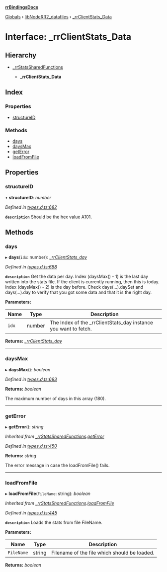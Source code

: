 **[rrBindingsDocs](../README.md)**

[Globals](../README.md) › [libNodeRR2_datafiles](../modules/libnoderr2_datafiles.md) › [_rrClientStats_Data](libnoderr2_datafiles._rrclientstats_data.md)

# Interface: _rrClientStats_Data

## Hierarchy

* [_rrStatsSharedFunctions](libnoderr2_datafiles._rrstatssharedfunctions.md)

  * **_rrClientStats_Data**

## Index

### Properties

* [structureID](libnoderr2_datafiles._rrclientstats_data.md#structureid)

### Methods

* [days](libnoderr2_datafiles._rrclientstats_data.md#days)
* [daysMax](libnoderr2_datafiles._rrclientstats_data.md#daysmax)
* [getError](libnoderr2_datafiles._rrclientstats_data.md#geterror)
* [loadFromFile](libnoderr2_datafiles._rrclientstats_data.md#loadfromfile)

## Properties

###  structureID

• **structureID**: *number*

*Defined in [types.d.ts:682](https://github.com/Novalis15/rrBindings/blob/33d8d78/nodeJS/lx64/v6/types.d.ts#L682)*

**`description`** Should be the hex value A101.

## Methods

###  days

▸ **days**(`idx`: number): *[_rrClientStats_day](libnoderr2_datafiles._rrclientstats_day.md)*

*Defined in [types.d.ts:688](https://github.com/Novalis15/rrBindings/blob/33d8d78/nodeJS/lx64/v6/types.d.ts#L688)*

**`description`** Get the data per day. Index (daysMax() - 1) is the last day written into the stats file. If the client is currently running, then this is today. Index (daysMax() - 2) is the day before. Check days(...).daySet and days(...).day to verify that you got some data and that it is the right day.

**Parameters:**

Name | Type | Description |
------ | ------ | ------ |
`idx` | number | The Index of the _rrClientStats_day instance you want to fetch.  |

**Returns:** *[_rrClientStats_day](libnoderr2_datafiles._rrclientstats_day.md)*

___

###  daysMax

▸ **daysMax**(): *boolean*

*Defined in [types.d.ts:693](https://github.com/Novalis15/rrBindings/blob/33d8d78/nodeJS/lx64/v6/types.d.ts#L693)*

**Returns:** *boolean*

The maximum number of days in this array (180).

___

###  getError

▸ **getError**(): *string*

*Inherited from [_rrStatsSharedFunctions](libnoderr2_datafiles._rrstatssharedfunctions.md).[getError](libnoderr2_datafiles._rrstatssharedfunctions.md#geterror)*

*Defined in [types.d.ts:450](https://github.com/Novalis15/rrBindings/blob/33d8d78/nodeJS/lx64/v6/types.d.ts#L450)*

**Returns:** *string*

The error message in case the loadFromFile() fails.

___

###  loadFromFile

▸ **loadFromFile**(`FileName`: string): *boolean*

*Inherited from [_rrStatsSharedFunctions](libnoderr2_datafiles._rrstatssharedfunctions.md).[loadFromFile](libnoderr2_datafiles._rrstatssharedfunctions.md#loadfromfile)*

*Defined in [types.d.ts:445](https://github.com/Novalis15/rrBindings/blob/33d8d78/nodeJS/lx64/v6/types.d.ts#L445)*

**`description`** Loads the stats from file FileName.

**Parameters:**

Name | Type | Description |
------ | ------ | ------ |
`FileName` | string | Filename of the file which should be loaded.  |

**Returns:** *boolean*